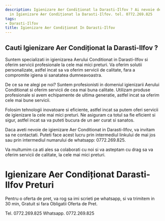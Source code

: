 ```yaml
---
description: Igienizare Aer Condiționat la Darasti-Ilfov ? Ai nevoie de un profesionist
  in Igienizare Aer Condiționat la Darasti-Ilfov. tel. 0772.269.825
tags:
- Darasti-Ilfov
title: Igienizare Aer Condiționat In Darasti-Ilfov
---
```



## Cauti Igienizare Aer Condiționat la Darasti-Ilfov ?

Suntem specializati in igienizarea Aerului Conditionat in Darasti-Ilfov si oferim servicii profesionale la cele mai mici preturi. Va oferim solutii personalizate, astfel incat sa va oferim servicii de calitate, fara a compromite igiena si sanatatea dumneavoastra.

De ce sa ne alegi pe noi? Suntem profesionisti in domeniul igienizarii Aerului Conditionat si oferim servicii de cea mai buna calitate. Utilizam produse profesionale si avem echipamente de ultima generatie, astfel incat sa oferim cele mai bune servicii.

Folosim tehnologii inovatoare si eficiente, astfel incat sa putem oferi servicii de igienizare la cele mai mici preturi. Ne asiguram ca totul sa fie eficient si sigur, astfel incat sa va puteti bucura de un aer curat si sanatos.

Daca aveti nevoie de igienizare Aer Conditionat in Darasti-Ilfov, va invitam sa ne contactati. Puteti face acest lucru prin intermediul linkului de mai jos sau prin intermediul numarului de whatsapp: 0772.269.825.

Va multumim ca ati ales sa colaborati cu noi si va asteptam cu drag sa va oferim servicii de calitate, la cele mai mici preturi.

# Igienizare Aer Condiționat Darasti-Ilfov Preturi
Pentru o oferta de pret, va rog sa imi scrieti pe whatsapp, si va trimitem in 30 min, Gratuit si fara Obligatii Oferta de Pret.

Tel. 0772.269.825
Whatsapp. 0772.269.825